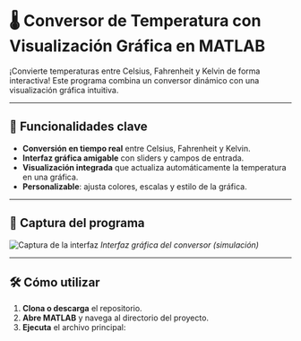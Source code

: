 # 🌡️ Conversor de Temperatura con Visualización Gráfica en MATLAB

¡Convierte temperaturas entre Celsius, Fahrenheit y Kelvin de forma interactiva! Este programa combina un conversor dinámico con una visualización gráfica intuitiva.

---

## 🚀 Funcionalidades clave
- **Conversión en tiempo real** entre Celsius, Fahrenheit y Kelvin.
- **Interfaz gráfica amigable** con sliders y campos de entrada.
- **Visualización integrada** que actualiza automáticamente la temperatura en una gráfica.
- **Personalizable**: ajusta colores, escalas y estilo de la gráfica.

---

## 📸 Captura del programa
![Captura de la interfaz](imagen_interfaz.png) *Interfaz gráfica del conversor (simulación)*

---

## 🛠️ Cómo utilizar
1. **Clona o descarga** el repositorio.
2. **Abre MATLAB** y navega al directorio del proyecto.
3. **Ejecuta** el archivo principal: